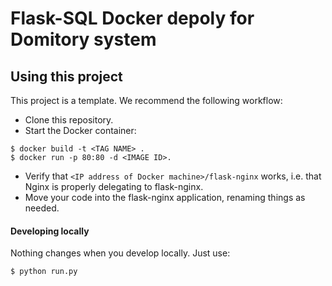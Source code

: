 # Flask-SQL Docker depoly for Domitory system

## Using this project

This project is a template. We recommend the following workflow:

- Clone this repository.
- Start the Docker container:

```
$ docker build -t <TAG NAME> .
$ docker run -p 80:80 -d <IMAGE ID>.
```

- Verify that `<IP address of Docker machine>/flask-nginx` works, i.e. that Nginx is properly delegating to flask-nginx.
- Move your code into the flask-nginx application, renaming things as needed.

#### Developing locally

Nothing changes when you develop locally. Just use:

```
$ python run.py
```
